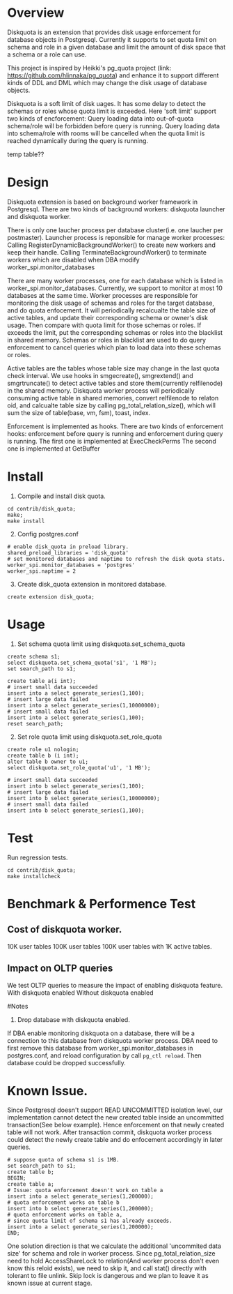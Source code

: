 # Overview
Diskquota is an extension that provides disk usage enforcement for database objects in Postgresql. Currently it supports to set quota limit on schema and role in a given database and limit the amount of disk space that a schema or a role can use. 

This project is inspired by Heikki's pg_quota project (link: https://github.com/hlinnaka/pg_quota) and enhance it to support different kinds of DDL and DML which may change the disk usage of database objects. 

Diskquota is a soft limit of disk uages. It has some delay to detect the schemas or roles whose quota limit is exceeded. Here 'soft limit' support two kinds of encforcement:  Query loading data into out-of-quota schema/role will be forbidden before query is running. Query loading data into schema/role with rooms will be cancelled when the quota limit is reached dynamically during the query is running. 

temp table??
# Design
Diskquota extension is based on background worker framework in Postgresql.
There are two kinds of background workers: diskquota launcher and diskquota worker.

There is only one laucher process per database cluster(i.e. one laucher per postmaster).
Launcher process is reponsible for manage worker processes: Calling RegisterDynamicBackgroundWorker() 
to create new workers and keep their handle. Calling TerminateBackgroundWorker() to
terminate workers which are disabled when DBA modify worker_spi.monitor_databases

There are many worker processes, one for each database which is listed in worker_spi.monitor_databases.
Currently, we support to monitor at most 10 databases at the same time.
Worker processes are responsible for monitoring the disk usage of schemas and roles for the target database, 
and do quota enfocement. It will periodically recalcualte the table size of active tables, and update their corresponding schema or owner's disk usage. Then compare with quota limit for those schemas or roles. If exceeds the limit, put the corresponding schemas or roles into the blacklist in shared memory. Schemas or roles in blacklist are used to do query enforcement to cancel queries which plan to load data into these schemas or roles.

Active tables are the tables whose table size may change in the last quota check interval. We use hooks in smgecreate(), smgrextend() and smgrtruncate() to detect active tables and store them(currently relfilenode) in the shared memory. Diskquota worker process will periodically consuming active table in shared memories, convert relfilenode to relaton oid, and calcualte table size by calling pg_total_relation_size(), which will sum the size of table(base, vm, fsm), toast, index.

Enforcement is implemented as hooks. There are two kinds of enforcement hooks: enforcement before query is running and
enforcement during query is running.
The first one is implemented at ExecCheckPerms
The second one is implemented at GetBuffer


# Install
1. Compile and install disk quota.
```
cd contrib/disk_quota; 
make; 
make install
```
2. Config postgres.conf
```
# enable disk_quota in preload library.
shared_preload_libraries = 'disk_quota'
# set monitored databases and naptime to refresh the disk quota stats.
worker_spi.monitor_databases = 'postgres'
worker_spi.naptime = 2
```
3. Create disk_quota extension in monitored database.
```
create extension disk_quota;
```

# Usage
1. Set schema quota limit using diskquota.set_schema_quota
```
create schema s1;
select diskquota.set_schema_quota('s1', '1 MB');
set search_path to s1;

create table a(i int);
# insert small data succeeded
insert into a select generate_series(1,100);
# insert large data failed
insert into a select generate_series(1,10000000);
# insert small data failed
insert into a select generate_series(1,100);
reset search_path;
```

2. Set role quota limit using diskquota.set_role_quota
```
create role u1 nologin;
create table b (i int);
alter table b owner to u1;
select diskquota.set_role_quota('u1', '1 MB');

# insert small data succeeded
insert into b select generate_series(1,100);
# insert large data failed
insert into b select generate_series(1,10000000);
# insert small data failed
insert into b select generate_series(1,100);
```

# Test
Run regression tests.
```
cd contrib/disk_quota; 
make installcheck
```

# Benchmark & Performence Test
## Cost of diskquota worker.
10K user tables
100K user tables
100K user tables with 1K active tables.

## Impact on OLTP queries
We test OLTP queries to measure the impact of enabling diskquota feature.
With diskquota enabled
Without diskquota enabled


#Notes
1. Drop database with diskquota enabled.

If DBA enable monitoring diskquota on a database, there will be a connection
to this database from diskquota worker process. DBA need to first remove this
database from worker_spi.monitor_databases in postgres.conf, and reload 
configuration by call `pg_ctl reload`. Then database could be dropped successfully.

# Known Issue.
Since Postgresql doesn't support READ UNCOMMITTED isolation level, 
our implementation cannot detect the new created table inside an
uncommitted transaction(See below example). Hence enforcement on 
that newly created table will not work. After transaction commit,
diskquota worker process could detect the newly create table
and do enfocement accordingly in later queries.
```
# suppose quota of schema s1 is 1MB.
set search_path to s1;
create table b;
BEGIN;
create table a;
# Issue: quota enforcement doesn't work on table a
insert into a select generate_series(1,200000);
# quota enforcement works on table b
insert into b select generate_series(1,200000);
# quota enforcement works on table a,
# since quota limit of schema s1 has already exceeds.
insert into a select generate_series(1,200000);
END;
```
One solution direction is that we calculate the additional 'uncommited data size' 
for schema and role in worker process. Since pg_total_relation_size need to hold 
AccessShareLock to relation(And worker process don't even know this reloid exists), 
we need to skip it, and call stat() directly with tolerant to file unlink. 
Skip lock is dangerous and we plan to leave it as known issue at current stage.

